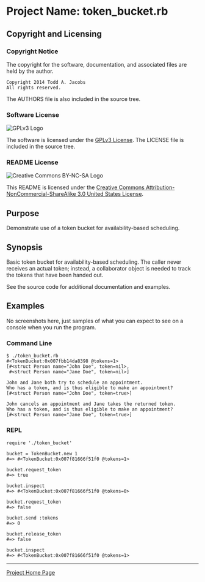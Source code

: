 # Project Name: token\_bucket.rb

## Copyright and Licensing

### Copyright Notice

The copyright for the software, documentation, and associated files are held by
the author.

    Copyright 2014 Todd A. Jacobs
    All rights reserved.

The AUTHORS file is also included in the source tree.

### Software License

![GPLv3 Logo]

The software is licensed under the [GPLv3 License]. The LICENSE file is included
in the source tree.

### README License

![Creative Commons BY-NC-SA Logo][CC Logo]

This README is licensed under the [Creative Commons
Attribution-NonCommercial-ShareAlike 3.0 United States License][CC License].

## Purpose

Demonstrate use of a token bucket for availability-based scheduling.

## Synopsis

Basic token bucket for availability-based scheduling. The caller never receives
an actual token; instead, a collaborator object is needed to track the tokens
that have been handed out.

See the source code for additional documentation and examples.

## Examples

No screenshots here, just samples of what you can expect to see on a console
when you run the program.

### Command Line

    $ ./token_bucket.rb
    #<TokenBucket:0x007fbb14da8398 @tokens=1>
    [#<struct Person name="John Doe", token=nil>,
     #<struct Person name="Jane Doe", token=nil>]

    John and Jane both try to schedule an appointment.
    Who has a token, and is thus eligible to make an appointment?
    [#<struct Person name="John Doe", token=true>]

    John cancels an appointment and Jane takes the returned token.
    Who has a token, and is thus eligible to make an appointment?
    [#<struct Person name="Jane Doe", token=true>]

### REPL

    require './token_bucket'

    bucket = TokenBucket.new 1
    #=> #<TokenBucket:0x007f81666f51f0 @tokens=1>

    bucket.request_token
    #=> true

    bucket.inspect
    #=> #<TokenBucket:0x007f81666f51f0 @tokens=0>

    bucket.request_token
    #=> false

    bucket.send :tokens
    #=> 0

    bucket.release_token
    #=> false

    bucket.inspect
    #=> #<TokenBucket:0x007f81666f51f0 @tokens=1>

----

[Project Home Page][Home]


[Home]: https://github.com/CodeGnome/token_bucket.rb
[CC License]: http://creativecommons.org/licenses/by-nc-sa/3.0/us/
[CC Logo]: http://i.creativecommons.org/l/by-nc-sa/3.0/us/88x31.png
[GPLv3 License]: http://www.gnu.org/copyleft/gpl.html
[GPLv3 Logo]: http://www.gnu.org/graphics/gplv3-88x31.png

<!-- vim: set tw=80 sw=4 ft=markdown: -->
